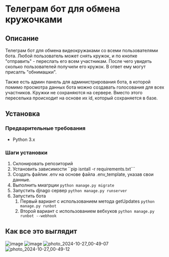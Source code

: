 # Телеграм бот для обмена кружочками

## Описание
Телеграм бот для обмена видеокружаками со всеми пользователями бота. Любой пользователь может снять кружок, и по кнопке "отправить" - переслать его всем участникам. 
После чего увидеть сколько пользователей получили его кружок. В ответ ему могут присалть "обнимашки". 

Также есть админ панель для администрирования бота, в которой помимо просмотра данных бота можно создавать голосования для всех участников.
Кружки не сохраняются на сервере. Вместо этого переселыка происходит на основе их id, который сохраняется в базе. 

## Установка

### Предварительные требования
- Python 3.x

### Шаги установки
1. Склонировать репозиторий
2. Установить зависимости ``pip isntall -r requirements.txt```
3. Создать файлик .env на основе файла .env_template, указав свои данные.
4. Выполнить миагрции ```python manage.py migrate```
5. Запустить djnago сервер ```python manage.py runserver```
6. Запустить бота
    1. Первый вариант с использованием метода getUpdates ```python manage.py runbot```
    2. Второй вариант с использованием вебхуков ```python manage.py runbot --webhook```
  
## Как все это выглядит
![image](https://github.com/user-attachments/assets/0a3dd4a8-b6a8-4175-a1da-4b82657ac479|)
![image](https://github.com/user-attachments/assets/c73da55d-543a-42e0-8f3c-bf0d6c07c6fb)
![photo_2024-10-27_00-49-07](https://github.com/user-attachments/assets/c3bdd9f3-6ee9-479e-b165-02d692c64af0)
![photo_2024-10-27_00-49-12](https://github.com/user-attachments/assets/147fcd76-f3cb-4357-9cc2-5b9a2373647f)






